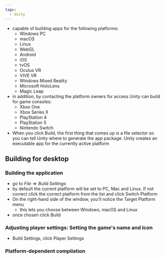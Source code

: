 ```yaml
---
tags:
  - Unity
---
```

- capable of building apps for the following platforms:
	- Windows PC
	- macOS
	- Linux
	- WebGL
	- Android
	- iOS
	- tvOS
	- Oculus VR
	- VIVE VR
	- Windows Mixed Reality
	- Microsoft HoloLens
	- Magic Leap
- in addition, by contacting the platform owners for access Unity can build for game consoles:
	- Xbox One
	- Xbox Series X
	- PlayStation 4
	- PlayStation 5
	- Nintendo Switch
- When you click Build, the first thing that comes up is a file selector so you can tell Unity where to generate the app package. Unity creates an executable app for the currently active platform
## Building for desktop
### Building the application
- go to $File \Rightarrow Build \; Settings$ 
- by default the current platform will be set to PC, Mac and Linux. If not correct click the correct platform from the list and click Switch Platform
- On the right-hand side of the window, you'll notice the Target Platform menu
	- this lets you choose between Windows, macOS and Linux
- once chosen click Build
### Adjusting player settings: Setting the game's name and Icon
- Build Settings, click Player Settings 
### Platform-dependent compilation